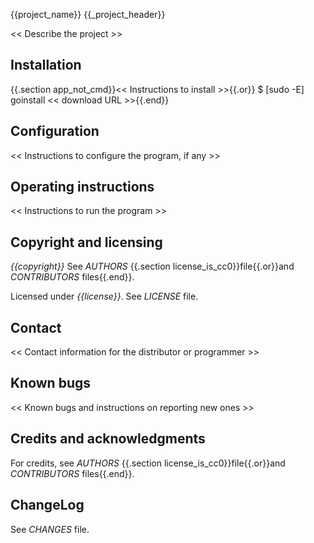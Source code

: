 {{project_name}}
{{_project_header}}

<< Describe the project >>

## Installation

{{.section app_not_cmd}}<< Instructions to install >>{{.or}}    $ [sudo -E] goinstall << download URL >>{{.end}}

## Configuration

<< Instructions to configure the program, if any >>

## Operating instructions

<< Instructions to run the program >>

## Copyright and licensing

*{{copyright}}*
See *AUTHORS* {{.section license_is_cc0}}file{{.or}}and *CONTRIBUTORS* files{{.end}}.

Licensed under *{{license}}*.
See *LICENSE* file.

## Contact

<< Contact information for the distributor or programmer >>

## Known bugs

<< Known bugs and instructions on reporting new ones >>

## Credits and acknowledgments

For credits, see *AUTHORS* {{.section license_is_cc0}}file{{.or}}and *CONTRIBUTORS* files{{.end}}.

## ChangeLog

See *CHANGES* file.

